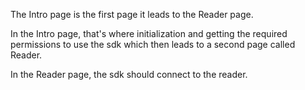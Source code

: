 The Intro page is the first page it leads to the Reader page.

In the Intro page, that's where initialization and getting the required permissions to use the sdk which then leads to a second page called Reader.

In the Reader page, the sdk should connect to the reader.
